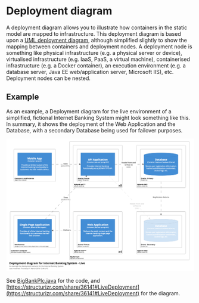 # Deployment diagram

A deployment diagram allows you to illustrate how containers in the static model are mapped to infrastructure. This deployment diagram is based upon a [UML deployment diagram](https://en.wikipedia.org/wiki/Deployment_diagram), although simplified slightly to show the mapping between containers and deployment nodes. A deployment node is something like physical infrastructure (e.g. a physical server or device), virtualised infrastructure (e.g. IaaS, PaaS, a virtual machine), containerised infrastructure (e.g. a Docker container), an execution environment (e.g. a database server, Java EE web/application server, Microsoft IIS), etc. Deployment nodes can be nested.

## Example

As an example, a Deployment diagram for the live environment of a simplified, fictional Internet Banking System might look something like this. In summary, it shows the deployment of the Web Application and the Database, with a secondary Database being used for failover purposes.

![An example Deployment diagram](images/deployment-diagram-1.png)

See [BigBankPlc.java](https://github.com/structurizr/java/blob/master/structurizr-examples/src/com/structurizr/example/BigBankPlc.java) for the code, and [https://structurizr.com/share/36141#LiveDeployment](https://structurizr.com/share/36141#LiveDeployment) for the diagram.